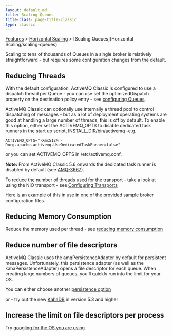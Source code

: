```yaml
---
layout: default_md
title: Scaling Queues 
title-class: page-title-classic
type: classic
---
```


[Features](features) > [Horizontal Scaling](horizontal-scaling) > [Scaling Queues](Horizontal Scaling/scaling-queues)


Scaling to tens of thousands of Queues in a single broker is relatively straightforward - but requires some configuration changes from the default.

Reducing Threads
----------------

With the default configuration, ActiveMQ Classic is configured to use a dispatch thread per Queue - you can use set the optimizedDispatch property on the destination policy entry - see [configuring Queues](per-destination-policies).

ActiveMQ Classic can optionally use internally a thread pool to control dispatching of messages - but as a lot of deployment operating systems are good at handling a large number of threads, this is off by default. To enable this option, either set the ACTIVEMQ_OPTS to disable dedicated task runners in the start up script, INSTALL\_DIR/bin/activemq -e.g.
```
ACTIVEMQ_OPTS="-Xmx512M -Dorg.apache.activemq.UseDedicatedTaskRunner=false"  
```
or you can set ACTIVEMQ_OPTS in /etc/activemq.conf.

**Note:** From ActiveMQ Classic 5.6 onwards the dedicated task runner is disabled by default (see [AMQ-3667](https://issues.apache.org/jira/browse/AMQ-3667)).

To reduce the number of threads used for the transport - take a look at using the NIO transport - see [Configuring Transports](configuring-transports)

Here is an [example](http://svn.apache.org/repos/asf/activemq/trunk/assembly/src/sample-conf/activemq-scalability.xml) of this in use in one of the provided sample broker configuration files.

Reducing Memory Consumption
---------------------------

Reduce the memory used per thread - see [reducing memory consumption](javalangoutofmemory)

Reduce number of file descriptors
---------------------------------

ActiveMQ Classic uses the amqPersistenceAdapter by default for persistent messages. Unfortunately, this persistence adapter (as well as the kahaPersistenceAdapter) opens a file descriptor for each queue. When creating large numbers of queues, you'll quickly run into the limit for your OS.

You can either choose another [persistence option](persistence)

or - try out the new [KahaDB](kahadb) in version 5.3 and higher

Increase the limit on file descriptors per process
--------------------------------------------------

Try [googling for the OS you are using](http://tinyurl.com/o9qs2f)

